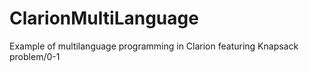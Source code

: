 # ClarionMultiLanguage
Example of multilanguage programming in Clarion featuring Knapsack problem/0-1
